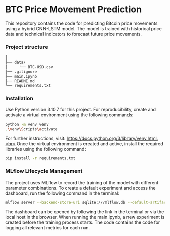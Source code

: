 # BTC Price Movement Prediction

This repository contains the code for predicting Bitcoin price movements using a hybrid CNN-LSTM model. The model is trained with historical price data and technical indicators to forecast future price movements.

### Project structure

```bash
│
├── data/
│     └── BTC-USD.csv
├── .gitignore
├── main.ipynb
├── README.md
└── requirements.txt
```
### Installation
Use Python version 3.10.7 for this project. For reproducibility, create and activate a virtual environment using the following commands:
```bash
python -m venv venv
.\venv\Scripts\activate
```
For further instructions, visit: https://docs.python.org/3/library/venv.html.<br>
Once the virtual environment is created and active, install the required libraries using the following command:

```bash
pip install -r requirements.txt
````

### MLflow Lifecycle Management

The project uses MLflow to record the training of the model with different parameter combinations. To create a default experiment and access the dashboard, run the following command in the terminal:

```bash
mlflow server --backend-store-uri sqlite:///mlflow.db --default-artifact-root ./mlruns --host 127.0.0.1 --port 8080
```
The dashboard can be opened by following the link in the terminal or via the local host in the browser.
When running the main.ipynb, a new experiment is created before the training process starts. The code contains the code for logging all relevant metrics for each run.